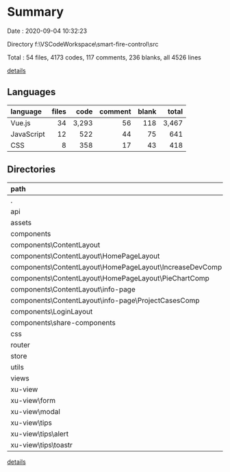 # Summary

Date : 2020-09-04 10:32:23

Directory f:\VSCodeWorkspace\smart-fire-control\src

Total : 54 files,  4173 codes, 117 comments, 236 blanks, all 4526 lines

[details](details.md)

## Languages
| language | files | code | comment | blank | total |
| :--- | ---: | ---: | ---: | ---: | ---: |
| Vue.js | 34 | 3,293 | 56 | 118 | 3,467 |
| JavaScript | 12 | 522 | 44 | 75 | 641 |
| CSS | 8 | 358 | 17 | 43 | 418 |

## Directories
| path | files | code | comment | blank | total |
| :--- | ---: | ---: | ---: | ---: | ---: |
| . | 54 | 4,173 | 117 | 236 | 4,526 |
| api | 5 | 210 | 40 | 39 | 289 |
| assets | 1 | 89 | 0 | 1 | 90 |
| components | 23 | 2,482 | 21 | 80 | 2,583 |
| components\ContentLayout | 19 | 2,059 | 19 | 62 | 2,140 |
| components\ContentLayout\HomePageLayout | 9 | 1,071 | 10 | 34 | 1,115 |
| components\ContentLayout\HomePageLayout\IncreaseDevComp | 1 | 86 | 0 | 2 | 88 |
| components\ContentLayout\HomePageLayout\PieChartComp | 3 | 246 | 0 | 11 | 257 |
| components\ContentLayout\info-page | 7 | 795 | 8 | 14 | 817 |
| components\ContentLayout\info-page\ProjectCasesComp | 4 | 466 | 0 | 8 | 474 |
| components\LoginLayout | 2 | 109 | 1 | 12 | 122 |
| components\share-components | 2 | 314 | 1 | 6 | 321 |
| css | 8 | 358 | 17 | 43 | 418 |
| router | 1 | 56 | 0 | 9 | 65 |
| store | 1 | 40 | 0 | 3 | 43 |
| utils | 1 | 43 | 4 | 11 | 58 |
| views | 2 | 112 | 1 | 8 | 121 |
| xu-view | 10 | 745 | 34 | 30 | 809 |
| xu-view\form | 3 | 225 | 2 | 9 | 236 |
| xu-view\modal | 1 | 54 | 0 | 4 | 58 |
| xu-view\tips | 4 | 172 | 0 | 8 | 180 |
| xu-view\tips\alert | 2 | 74 | 0 | 4 | 78 |
| xu-view\tips\toastr | 2 | 98 | 0 | 4 | 102 |

[details](details.md)